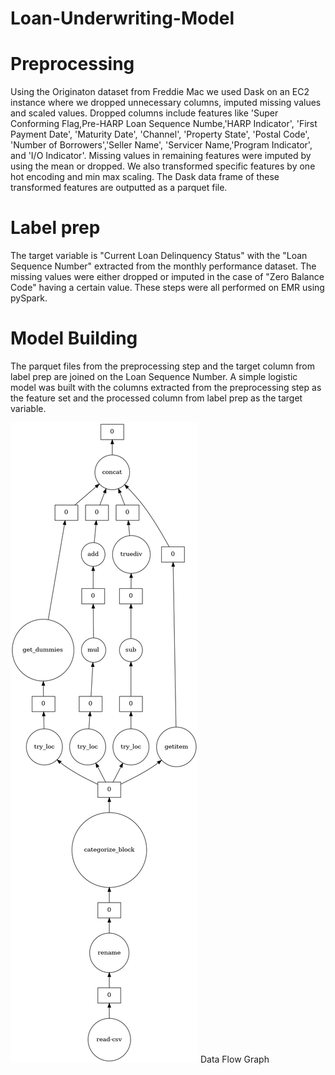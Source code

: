# Loan-Underwriting-Model
# Preprocessing 
  Using the Originaton dataset from Freddie Mac we  used  Dask on an EC2 instance where we dropped unnecessary columns, imputed missing values and scaled values. Dropped columns include features like 'Super Conforming Flag,Pre-HARP Loan Sequence Numbe,'HARP Indicator',  'First Payment Date', 'Maturity Date', 'Channel', 'Property State', 'Postal Code', 'Number of Borrowers','Seller Name', 'Servicer Name,'Program Indicator',  and 'I/O Indicator'. Missing values in remaining features were imputed by using the mean or dropped. We also transformed specific features by one hot encoding and min max scaling. The Dask data frame of these transformed features are outputted as a parquet file.

# Label prep
The target variable is "Current Loan Delinquency Status" with the "Loan Sequence Number" extracted from the monthly performance dataset.  The missing values were either dropped or imputed in the case of "Zero Balance Code" having a certain value. These steps were all performed on EMR using pySpark. 

# Model Building
The parquet files from the preprocessing step and the target column from label prep are joined on the Loan Sequence Number. A simple logistic model was built with the columns extracted from the preprocessing step as the feature set and the processed column from label prep as the target variable. 

![alt text](https://github.com/SrikarPrayaga06/Loan-Underwriting-Model/blob/main/graph.png)
Data Flow Graph 
